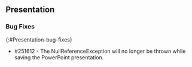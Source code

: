 ## Presentation

### Bug Fixes
{:#Presentation-bug-fixes}

* \#251612 - The NullReferenceException will no longer be thrown while saving the PowerPoint presentation.